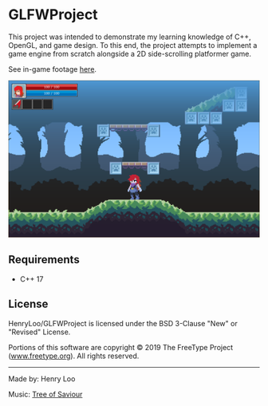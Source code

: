# GLFWProject
This project was intended to demonstrate my learning knowledge of C++, OpenGL, and game design.
To this end, the project attempts to implement a game engine from scratch alongside a 2D side-scrolling platformer game.

See in-game footage [here](https://www.youtube.com/watch?v=nPwQvJr6QIM).

![Demo Screenshot](/Images/demo.png)

## Requirements
* C++ 17

## License
HenryLoo/GLFWProject is licensed under the BSD 3-Clause "New" or "Revised" License.

Portions of this software are copyright © 2019 The FreeType Project (www.freetype.org).  All rights reserved.

---

Made by: Henry Loo

Music: [Tree of Saviour](https://store.steampowered.com/app/372000/Tree_of_Savior_English_Ver/)
